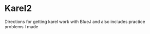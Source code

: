 Karel2
======

Directions for getting karel work with BlueJ and also includes practice problems I made
